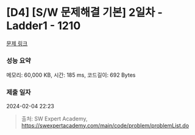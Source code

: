 # [D4] [S/W 문제해결 기본] 2일차 - Ladder1 - 1210 

[문제 링크](https://swexpertacademy.com/main/code/problem/problemDetail.do?contestProbId=AV14ABYKADACFAYh) 

### 성능 요약

메모리: 60,000 KB, 시간: 185 ms, 코드길이: 692 Bytes

### 제출 일자

2024-02-04 22:23



> 출처: SW Expert Academy, https://swexpertacademy.com/main/code/problem/problemList.do